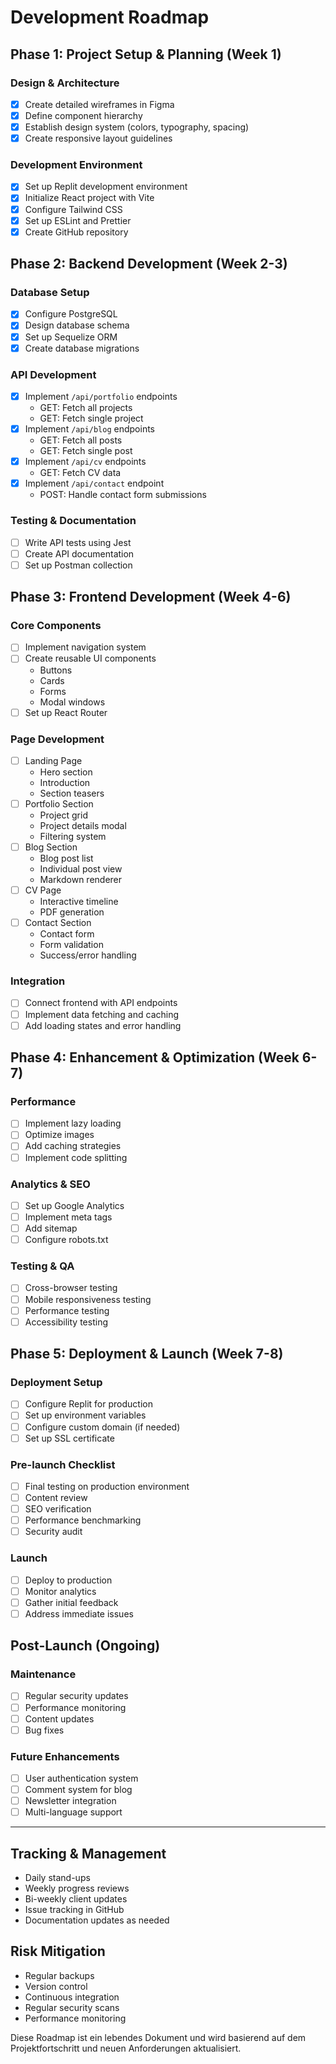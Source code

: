 # Development Roadmap

## Phase 1: Project Setup & Planning (Week 1)

### Design & Architecture

- [x] Create detailed wireframes in Figma
- [x] Define component hierarchy
- [x] Establish design system (colors, typography, spacing)
- [x] Create responsive layout guidelines

### Development Environment

- [x] Set up Replit development environment
- [x] Initialize React project with Vite
- [x] Configure Tailwind CSS
- [x] Set up ESLint and Prettier
- [x] Create GitHub repository

## Phase 2: Backend Development (Week 2-3)

### Database Setup

- [x] Configure PostgreSQL
- [x] Design database schema
- [x] Set up Sequelize ORM
- [x] Create database migrations

### API Development

- [x] Implement `/api/portfolio` endpoints
  - GET: Fetch all projects
  - GET: Fetch single project
- [x] Implement `/api/blog` endpoints
  - GET: Fetch all posts
  - GET: Fetch single post
- [x] Implement `/api/cv` endpoints
  - GET: Fetch CV data
- [x] Implement `/api/contact` endpoint
  - POST: Handle contact form submissions

### Testing & Documentation

- [ ] Write API tests using Jest
- [ ] Create API documentation
- [ ] Set up Postman collection

## Phase 3: Frontend Development (Week 4-6)

### Core Components

- [ ] Implement navigation system
- [ ] Create reusable UI components
  - Buttons
  - Cards
  - Forms
  - Modal windows
- [ ] Set up React Router

### Page Development

- [ ] Landing Page
  - Hero section
  - Introduction
  - Section teasers
- [ ] Portfolio Section
  - Project grid
  - Project details modal
  - Filtering system
- [ ] Blog Section
  - Blog post list
  - Individual post view
  - Markdown renderer
- [ ] CV Page
  - Interactive timeline
  - PDF generation
- [ ] Contact Section
  - Contact form
  - Form validation
  - Success/error handling

### Integration

- [ ] Connect frontend with API endpoints
- [ ] Implement data fetching and caching
- [ ] Add loading states and error handling

## Phase 4: Enhancement & Optimization (Week 6-7)

### Performance

- [ ] Implement lazy loading
- [ ] Optimize images
- [ ] Add caching strategies
- [ ] Implement code splitting

### Analytics & SEO

- [ ] Set up Google Analytics
- [ ] Implement meta tags
- [ ] Add sitemap
- [ ] Configure robots.txt

### Testing & QA

- [ ] Cross-browser testing
- [ ] Mobile responsiveness testing
- [ ] Performance testing
- [ ] Accessibility testing

## Phase 5: Deployment & Launch (Week 7-8)

### Deployment Setup

- [ ] Configure Replit for production
- [ ] Set up environment variables
- [ ] Configure custom domain (if needed)
- [ ] Set up SSL certificate

### Pre-launch Checklist

- [ ] Final testing on production environment
- [ ] Content review
- [ ] SEO verification
- [ ] Performance benchmarking
- [ ] Security audit

### Launch

- [ ] Deploy to production
- [ ] Monitor analytics
- [ ] Gather initial feedback
- [ ] Address immediate issues

## Post-Launch (Ongoing)

### Maintenance

- [ ] Regular security updates
- [ ] Performance monitoring
- [ ] Content updates
- [ ] Bug fixes

### Future Enhancements

- [ ] User authentication system
- [ ] Comment system for blog
- [ ] Newsletter integration
- [ ] Multi-language support

---

## Tracking & Management

- Daily stand-ups
- Weekly progress reviews
- Bi-weekly client updates
- Issue tracking in GitHub
- Documentation updates as needed

## Risk Mitigation

- Regular backups
- Version control
- Continuous integration
- Regular security scans
- Performance monitoring

Diese Roadmap ist ein lebendes Dokument und wird basierend auf dem Projektfortschritt und neuen Anforderungen aktualisiert.
